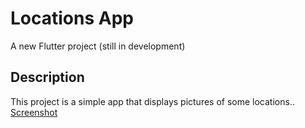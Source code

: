 # Locations App

A new Flutter project (still in development)

## Description

This project is a simple app that displays pictures of some locations..
[Screenshot](https://github.com/Joshokelola/locations_demo/blob/master/flutter_01.png)

